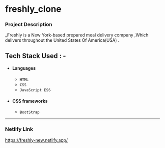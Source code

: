 # freshly_clone

### Project Description
_Freshly is a New York-based prepared meal delivery company ,Which delivers throughout the United States Of America(USA) .

## Tech Stack Used : -

- #### Languages
  - `HTML`
  - `CSS`
  - `JavaScript ES6`

- #### CSS frameworks
  - `BootStrap`
  
---

### Netlify Link

https://freshly-new.netlify.app/

